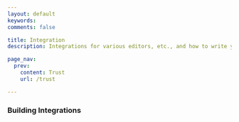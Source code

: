 ```yaml
---
layout: default
keywords:
comments: false

title: Integration
description: Integrations for various editors, etc., and how to write your own

page_nav:
  prev:
    content: Trust
    url: /trust

---
```



### Building Integrations
